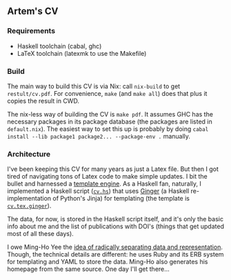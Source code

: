## Artem's CV

### Requirements

* Haskell toolchain (cabal, ghc)
* LaTeX toolchain (latexmk to use the Makefile)


### Build

The main way to build this CV is via Nix: call `nix-build` to get `restult/cv.pdf`.
For convenience, `make` (and `make all`) does that plus it copies the result in CWD.

The nix-less way of building the CV is `make pdf`.
It assumes GHC has the necessary packages in its package database (the packages are listed in `default.nix`).
The easiest way to set this up is probably by doing `cabal install --lib package1 package2... --package-env .` manually.


### Architecture

I've been keeping this CV for many years as just a Latex file.
But then I got tired of navigating tons of Latex code to make simple updates.
I bit the bullet and harnessed a [template engine][wikipedia:template].
As a Haskell fan, naturally, I implemented a Haskell script ([`cv.hs`](./cv.hs)) that uses [Ginger][hackage:ginger] (a Haskell re-implementation of Python's Jinja) for templating (the template is [`cv.tex.ginger`](./cv.tex.ginger)).

[wikipedia:template]: https://en.wikipedia.org/wiki/Template_processor
[hackage:ginger]: https://hackage.haskell.org/package/ginger

The data, for now, is stored in the Haskell script itself, and it's only the basic info about me and the list of publications with DOI's (things that get updated most of all these days).

I owe Ming-Ho Yee the [idea of radically separating data and representation][mingho:resume].
Though, the technical details are different: he uses Ruby and its ERB system for templating and YAML to store the data.
Ming-Ho also generates his homepage from the same source.
One day I'll get there…

[mingho:resume]: https://github.com/mhyee/resume
